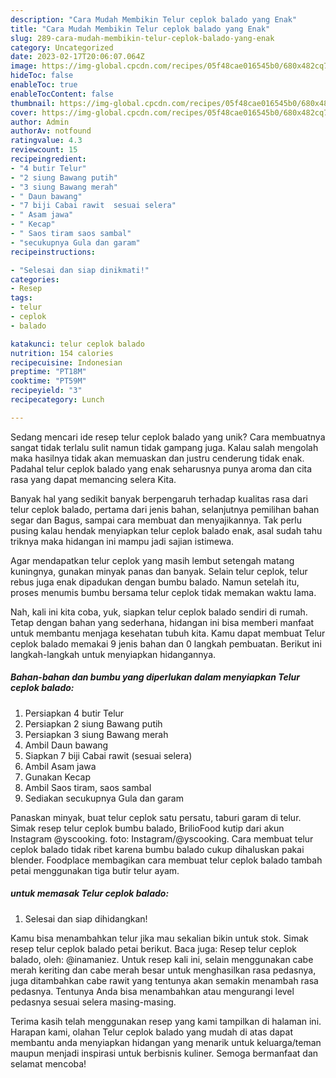 ```yaml
---
description: "Cara Mudah Membikin Telur ceplok balado yang Enak"
title: "Cara Mudah Membikin Telur ceplok balado yang Enak"
slug: 289-cara-mudah-membikin-telur-ceplok-balado-yang-enak
category: Uncategorized
date: 2023-02-17T20:06:07.064Z
image: https://img-global.cpcdn.com/recipes/05f48cae016545b0/680x482cq70/telur-ceplok-balado-foto-resep-utama.jpg
hideToc: false
enableToc: true
enableTocContent: false
thumbnail: https://img-global.cpcdn.com/recipes/05f48cae016545b0/680x482cq70/telur-ceplok-balado-foto-resep-utama.jpg
cover: https://img-global.cpcdn.com/recipes/05f48cae016545b0/680x482cq70/telur-ceplok-balado-foto-resep-utama.jpg
author: Admin
authorAv: notfound
ratingvalue: 4.3
reviewcount: 15
recipeingredient:
- "4 butir Telur"
- "2 siung Bawang putih"
- "3 siung Bawang merah"
- " Daun bawang"
- "7 biji Cabai rawit  sesuai selera"
- " Asam jawa"
- " Kecap"
- " Saos tiram saos sambal"
- "secukupnya Gula dan garam"
recipeinstructions:

- "Selesai dan siap dinikmati!"
categories:
- Resep
tags:
- telur
- ceplok
- balado

katakunci: telur ceplok balado 
nutrition: 154 calories
recipecuisine: Indonesian
preptime: "PT18M"
cooktime: "PT59M"
recipeyield: "3"
recipecategory: Lunch

---
```





Sedang mencari ide resep telur ceplok balado yang unik? Cara membuatnya sangat tidak terlalu sulit namun tidak gampang juga. Kalau salah mengolah maka hasilnya tidak akan memuaskan dan justru cenderung tidak enak. Padahal telur ceplok balado yang enak seharusnya punya aroma dan cita rasa yang dapat memancing selera Kita.





Banyak hal yang sedikit banyak berpengaruh terhadap kualitas rasa dari telur ceplok balado, pertama dari jenis bahan, selanjutnya pemilihan bahan segar dan Bagus, sampai cara membuat dan menyajikannya. Tak perlu pusing kalau hendak menyiapkan telur ceplok balado enak,      asal sudah tahu triknya maka hidangan ini mampu jadi sajian istimewa.














Agar mendapatkan telur ceplok yang masih lembut setengah matang kuningnya, gunakan minyak panas dan banyak. Selain telur ceplok, telur rebus juga enak dipadukan dengan bumbu balado. Namun setelah itu, proses menumis bumbu bersama telur ceplok tidak memakan waktu lama.






Nah, kali ini kita coba, yuk, siapkan telur ceplok balado sendiri di rumah. Tetap dengan bahan yang sederhana, hidangan ini bisa memberi manfaat untuk membantu menjaga kesehatan tubuh kita. Kamu dapat membuat Telur ceplok balado memakai 9 jenis bahan dan 0 langkah pembuatan. Berikut ini langkah-langkah untuk menyiapkan hidangannya.

<!--inarticleads1-->

##### Bahan-bahan dan bumbu yang diperlukan dalam menyiapkan Telur ceplok balado:

1. Persiapkan 4 butir Telur
1. Persiapkan 2 siung Bawang putih
1. Persiapkan 3 siung Bawang merah
1. Ambil  Daun bawang
1. Siapkan 7 biji Cabai rawit  (sesuai selera)
1. Ambil  Asam jawa
1. Gunakan  Kecap
1. Ambil  Saos tiram, saos sambal
1. Sediakan secukupnya Gula dan garam


Panaskan minyak, buat telur ceplok satu persatu, taburi garam di telur. Simak resep telur ceplok bumbu balado, BrilioFood kutip dari akun Instagram @yscooking. foto: Instagram/@yscooking. Cara membuat telur ceplok balado tidak ribet karena bumbu balado cukup dihaluskan pakai blender. Foodplace membagikan cara membuat telur ceplok balado tambah petai menggunakan tiga butir telur ayam. 

<!--inarticleads2-->

#####  untuk memasak Telur ceplok balado:


1. Selesai dan siap dihidangkan!

Kamu bisa menambahkan telur jika mau sekalian bikin untuk stok. Simak resep telur ceplok balado petai berikut. Baca juga: Resep telur ceplok balado, oleh: @inamaniez. Untuk resep kali ini, selain menggunakan cabe merah keriting dan cabe merah besar untuk menghasilkan rasa pedasnya, juga ditambahkan cabe rawit yang tentunya akan semakin menambah rasa pedasnya. Tentunya Anda bisa menambahkan atau mengurangi level pedasnya sesuai selera masing-masing. 

Terima kasih telah menggunakan resep yang kami tampilkan di halaman ini. Harapan kami, olahan Telur ceplok balado yang mudah di atas dapat membantu anda menyiapkan hidangan yang menarik untuk keluarga/teman maupun menjadi inspirasi untuk berbisnis kuliner. Semoga bermanfaat dan selamat mencoba!
